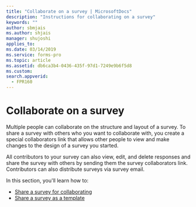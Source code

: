 ```yaml
---
title: "Collaborate on a survey | MicrosoftDocs"
description: "Instructions for collaborating on a survey"
keywords: ""
author: sbmjais
ms.author: shjais
manager: shujoshi
applies_to: 
ms.date: 03/14/2019
ms.service: forms-pro
ms.topic: article
ms.assetid: db6ca3b4-0436-435f-97d1-7249e9b6f5d8
ms.custom: 
search.appverid:
  - FPR160
---
```


# Collaborate on a survey

Multiple people can collaborate on the structure and layout of a survey. To share a survey with others who you want to collaborate with, you create a special collaborators link that allows other people to view and make changes to the design of a survey you started.

All contributors to your survey can also view, edit, and delete responses and share the survey with others by sending them the survey collaborators link. Contributors can also distribute surveys via survey email.

In this section, you'll learn how to:

- [Share a survey for collaborating](share-survey-collaborate.md)  
- [Share a survey as a template](share-survey-template.md) 